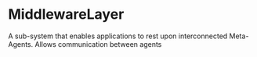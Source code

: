 # MiddlewareLayer
A sub-system that enables applications to rest upon interconnected Meta-Agents. Allows communication between agents
